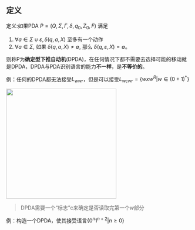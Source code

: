 ## 定义

定义:如果PDA $P = (Q, Σ, Γ, δ, q_0,Z_0,F)$ 满足

1. $∀a ∈ Σ ∪ {ε}, δ(q, a, X)$ 至多有一个动作
2. $∀a ∈ Σ$, 如果 $δ(q, a, X)  ≠ ∅$, 那么 $δ(q, ε, X) = ∅$。

则称P为**确定型下推自动机**(DPDA)，在任何情况下都不需要去选择可能的移动就是DPDA，DPDA与PDA识别语言的能力**不一样**，是**不等价的**。

例：任何的DPDA都无法接受$L_{wwr}$，但是可以接受$L_{wcwr}=\{wxw^R|w\in (0+1)^*\}$

<img src="https://github.com/DINOREXNB/DINOREXNB.github.io/blob/main/docs/images/xsyy11-1.png?raw=true" style="width:300px">

> DPDA需要一个“标志”c来确定是否读取完第一个$w$部分

例：构造一个DPDA，使其接受语言$\{0^n1^{n+2}|n≥0\}$